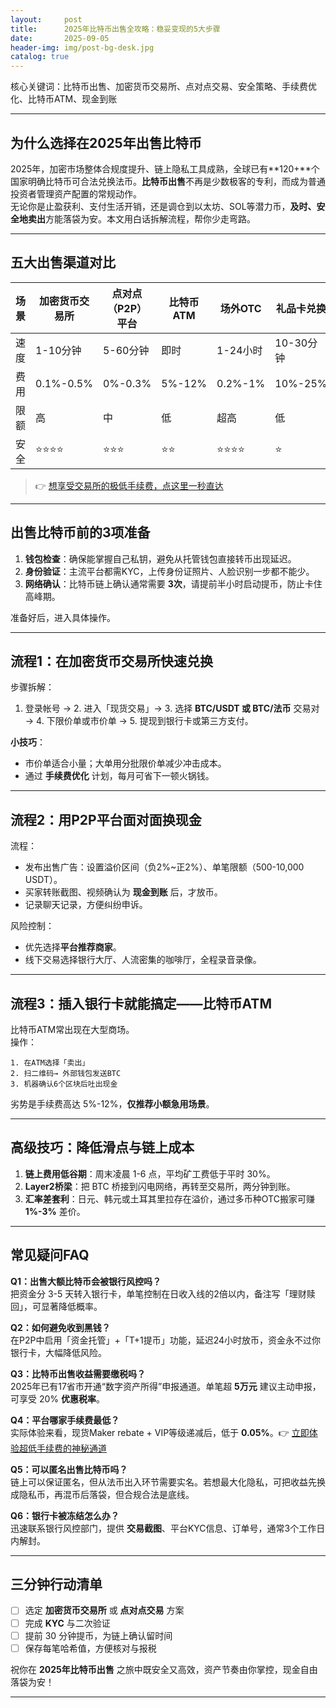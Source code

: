```yaml
---
layout:     post
title:      2025年比特币出售全攻略：稳妥变现的5大步骤
date:       2025-09-05
header-img: img/post-bg-desk.jpg
catalog: true
---
```


核心关键词：比特币出售、加密货币交易所、点对点交易、安全策略、手续费优化、比特币ATM、现金到账

---

## 为什么选择在2025年出售比特币

2025年，加密市场整体合规度提升、链上隐私工具成熟，全球已有**120+**个国家明确比特币可合法兑换法币。**比特币出售**不再是少数极客的专利，而成为普通投资者管理资产配置的常规动作。  
无论你是止盈获利、支付生活开销，还是调仓到以太坊、SOL等潜力币，**及时、安全地卖出**方能落袋为安。本文用白话拆解流程，帮你少走弯路。

---

## 五大出售渠道对比

| 场景 | 加密货币交易所 | 点对点（P2P）平台 | 比特币ATM | 场外OTC | 礼品卡兑换 |
|------|---------------|------------------|-----------|--------|-----------|
| 速度 | 1-10分钟 | 5-60分钟 | 即时 | 1-24小时 | 10-30分钟 |
| 费用 | 0.1%-0.5% | 0%-0.3% | 5%-12% | 0.2%-1% | 10%-25% |
| 限额 | 高 | 中 | 低 | 超高 | 低 |
| 安全 | ⭐⭐⭐⭐ | ⭐⭐⭐ | ⭐⭐ | ⭐⭐⭐⭐ | ⭐ |

> 👉 [想享受交易所的极低手续费，点这里一秒直达](https://okxdog.com/)

---

## 出售比特币前的3项准备

1. **钱包检查**：确保能掌握自己私钥，避免从托管钱包直接转币出现延迟。  
2. **身份验证**：主流平台都需KYC，上传身份证照片、人脸识别一步都不能少。  
3. **网络确认**：比特币链上确认通常需要 **3次**，请提前半小时启动提币，防止卡住高峰期。

准备好后，进入具体操作。

---

## 流程1：在加密货币交易所快速兑换

步骤拆解：  
1. 登录帐号 → 2. 进入「现货交易」→ 3. 选择 **BTC/USDT 或 BTC/法币** 交易对 → 4. 下限价单或市价单 → 5. 提现到银行卡或第三方支付。  

**小技巧**：  
- 市价单适合小量；大单用分批限价单减少冲击成本。  
- 通过 **手续费优化** 计划，每月可省下一顿火锅钱。

---

## 流程2：用P2P平台面对面换现金

流程：  
- 发布出售广告：设置溢价区间（负2%~正2%）、单笔限额（500-10,000 USDT）。  
- 买家转账截图、视频确认为 **现金到账** 后，才放币。  
- 记录聊天记录，方便纠纷申诉。  

风险控制：  
- 优先选择**平台推荐商家**。  
- 线下交易选择银行大厅、人流密集的咖啡厅，全程录音录像。

---

## 流程3：插入银行卡就能搞定——比特币ATM

比特币ATM常出现在大型商场。  
操作：  
```
1. 在ATM选择「卖出」  
2. 扫二维码→ 外部钱包发送BTC  
3. 机器确认6个区块后吐出现金
```
劣势是手续费高达 5%-12%，**仅推荐小额急用场景**。

---

## 高级技巧：降低滑点与链上成本

1. **链上费用低谷期**：周末凌晨 1-6 点，平均矿工费低于平时 30%。  
2. **Layer2桥梁**：把 BTC 桥接到闪电网络，再转至交易所，两分钟到账。  
3. **汇率差套利**：日元、韩元或土耳其里拉存在溢价，通过多币种OTC搬家可赚 **1%-3%** 差价。

---

## 常见疑问FAQ

**Q1：出售大额比特币会被银行风控吗？**  
把资金分 3-5 天转入银行卡，单笔控制在日收入线的2倍以内，备注写「理财赎回」，可显著降低概率。

**Q2：如何避免收到黑钱？**  
在P2P中启用「资金托管」+「T+1提币」功能，延迟24小时放币，资金永不过你银行卡，大幅降低风险。

**Q3：比特币出售收益需要缴税吗？**  
2025年已有17省市开通“数字资产所得”申报通道。单笔超 **5万元** 建议主动申报，可享受 20% **优惠税率**。

**Q4：平台哪家手续费最低？**  
实际体验来看，现货Maker rebate + VIP等级递减后，低于 **0.05%**。👉 [立即体验超低手续费的神秘通道](https://okxdog.com/)

**Q5：可以匿名出售比特币吗？**  
链上可以保证匿名，但从法币出入环节需要实名。若想最大化隐私，可把收益先换成隐私币，再混币后落袋，但合规合法是底线。

**Q6：银行卡被冻结怎么办？**  
迅速联系银行风控部门，提供 **交易截图**、平台KYC信息、订单号，通常3个工作日内解封。

---

## 三分钟行动清单

- [ ] 选定 **加密货币交易所** 或 **点对点交易** 方案  
- [ ] 完成 **KYC** 与二次验证  
- [ ] 提前 30 分钟提币，为链上确认留时间  
- [ ] 保存每笔哈希值，方便核对与报税  

祝你在 **2025年比特币出售** 之旅中既安全又高效，资产节奏由你掌控，现金自由落袋为安！

---